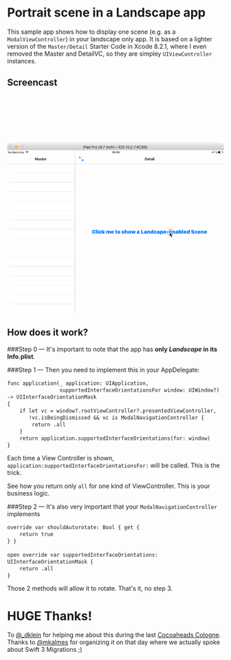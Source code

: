 # Portrait scene in a Landscape app

This sample app shows how to display one scene (e.g. as a `ModalViewController`) in your landscape only app. It is based on a lighter version of the `Master/Detail` Starter Code in Xcode 8.2.1, where I even removed the Master and DetailVC, so they are simpley `UIViewController` instances.

## Screencast

![Screencast](Landtrait-Slow.gif)

## How does it work?

###Step 0 — It's important to note that the app has **only _Landscape_ in its Info.plist**.

###Step 1 — Then you need to implement this in your AppDelegate:

    func application(_ application: UIApplication, 
					 supportedInterfaceOrientationsFor window: UIWindow?) -> UIInterfaceOrientationMask 
	{
        if let vc = window?.rootViewController?.presentedViewController, 
		   !vc.isBeingDismissed && vc is ModalNavigationController {
            return .all
        }
        return application.supportedInterfaceOrientations(for: window)
    }

Each time a View Controller is shown, `application:supportedInterfaceOrientationsFor:` will be called. This is the trick.

See how you return only `all` for one kind of ViewController. This is your business logic. 

###Step 2 — It's also very important that your `ModalNavigationController` implements

    override var shouldAutorotate: Bool { get {
        return true
    } }
	
    open override var supportedInterfaceOrientations: UIInterfaceOrientationMask {
        return .all
    }

Those 2 methods will allow it to rotate. That's it, no step 3.



# HUGE Thanks!

To [@_dklein](https://twitter/_dklein) for helping me about this during the last [Cocoaheads Cologne](https://www.meetup.com/CocoaHeads-Cologne/). Thanks to [@mkalmes](https://twitter/mkalmes) for organizing it on that day where we actually spoke about Swift 3 Migrations ;)
